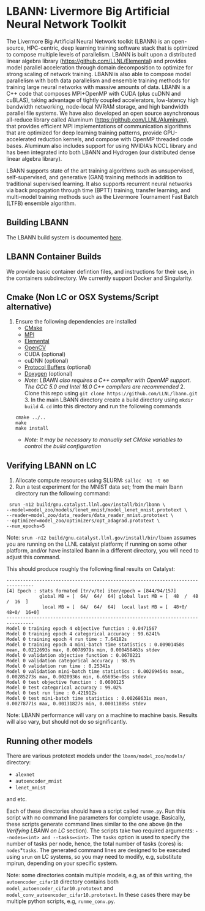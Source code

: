 # LBANN: Livermore Big Artificial Neural Network Toolkit

The Livermore Big Artificial Neural Network toolkit (LBANN) is an
open-source, HPC-centric, deep learning training software stack that
is optimized to compose multiple levels of parallelism.  LBANN is
built upon a distributed linear algebra library
(https://github.com/LLNL/Elemental) and provides model parallel
acceleration through domain decomposition to optimize for strong
scaling of network training.  LBANN is also able to compose model
parallelism with both data parallelism and ensemble training methods
for training large neural networks with massive amounts of data.
LBANN is a C++ code that composes MPI+OpenMP with CUDA (plus cuDNN and
cuBLAS), taking advantage of tightly coupled accelerators, low-latency
high bandwidth networking, node-local NVRAM storage, and high
bandwidth parallel file systems.  We have also developed an open
source asynchronous all-reduce library called Aluminum
(https://github.com/LLNL/Aluminum), that provides efficient MPI
implementations of communication algorithms that are optimized for
deep learning training patterns, provide GPU-accelerated reduction
kernels, and compose with OpenMP threaded code bases.  Aluminum also
includes support for using NVIDIA’s NCCL library and has been
integrated into both LBANN and Hydrogen (our distributed dense linear
algebra library).

LBANN supports state of the art training algorithms such as
unsupervised, self-supervised, and generative (GAN) training methods
in addition to traditional supervised learning.  It also supports
recurrent neural networks via back propagation through time (BPTT)
training, transfer learning, and multi-model training methods such as
the Livermore Tournament Fast Batch (LTFB) ensemble algorithm.


## Building LBANN
The LBANN build system is documented [here](docs/BuildingLBANN.md#top).

## LBANN Container Builds

We provide basic container defintion files, and instructions for their
use, in the containers subdirectory. We currently support Docker and
Singularity.

## Cmake (Non LC or OSX Systems/Script alternative)
   1. Ensure the following dependencies are installed
       * [CMake](https://software.llnl.gov/lbann/cmake.html)
       * [MPI](https://software.llnl.gov/lbann/mpi.html)
       * [Elemental](https://software.llnl.gov/lbann/elemental.html)
       * [OpenCV](https://software.llnl.gov/lbann/opencv.html)
       * CUDA (optional)
       * cuDNN (optional)
       * [Protocol Buffers](https://software.llnl.gov/lbann/protobuf.html) (optional)
       * [Doxygen](https://software.llnl.gov/lbann/doxygen.html) (optional)
       * *Note: LBANN also requires a C++ compiler with OpenMP support. The GCC 5.0 and Intel 16.0 C++ compilers are recommended*
    2. Clone this repo using `git clone https://github.com/LLNL/lbann.git`
    3. In the main LBANN directory create a build directory using `mkdir build`
    4. `cd` into this directory and run the following commands
       ```shell
       cmake ../..
       make
       make install
       ```
       * *Note: It may be necessary to manually set CMake variables to control the build configuration*

## Verifying LBANN on LC
   1. Allocate compute resources using SLURM: `salloc -N1 -t 60`
   2. Run a test experiment for the MNIST data set; from the main lbann directory run the following command:
 ```shell
  srun -n12 build/gnu.catalyst.llnl.gov/install/bin/lbann \
--model=model_zoo/models/lenet_mnist/model_lenet_mnist.prototext \
--reader=model_zoo/data_readers/data_reader_mnist.prototext \
--optimizer=model_zoo/optimizers/opt_adagrad.prototext \
--num_epochs=5
```
Note: `srun -n12 build/gnu.catalyst.llnl.gov/install/bin/lbann` assumes you are running on the LLNL catalyst platform;
  if running on some other platform, and/or have installed lbann in a different directory, you
  will need to adjust this command.

  This should produce roughly the following final results on Catalyst:
```
--------------------------------------------------------------------------------
[4] Epoch : stats formated [tr/v/te] iter/epoch = [844/94/157]
            global MB = [  64/  64/  64] global last MB = [  48  /  48  /  16  ]
             local MB = [  64/  64/  64]  local last MB = [  48+0/  48+0/  16+0]
--------------------------------------------------------------------------------
Model 0 training epoch 4 objective function : 0.0471567
Model 0 training epoch 4 categorical accuracy : 99.6241%
Model 0 training epoch 4 run time : 7.64182s
Model 0 training epoch 4 mini-batch time statistics : 0.00901458s mean, 0.0212693s max, 0.0078979s min, 0.000458463s stdev
Model 0 validation objective function : 0.0670221
Model 0 validation categorical accuracy : 98.9%
Model 0 validation run time : 0.25341s
Model 0 validation mini-batch time statistics : 0.00269454s mean, 0.00285273s max, 0.0020936s min, 6.65695e-05s stdev
Model 0 test objective function : 0.0600125
Model 0 test categorical accuracy : 99.02%
Model 0 test run time : 0.421912s
Model 0 test mini-batch time statistics : 0.00268631s mean, 0.00278771s max, 0.00131827s min, 0.00011085s stdev
```
  Note: LBANN performance will vary on a machine to machine basis. Results will also vary, but should not do so significantly.

## Running other models
There are various prototext models under the `lbann/model_zoo/models/` directory:
* `alexnet`
* `autoencoder_mnist`
* `lenet_mnist`

and etc.

Each of these directories should have a script called `runme.py`.
Run this script with no command line parameters for complete usage.
Basically, these scripts generate command lines similar to the one above
(in the *Verifying LBANN on LC* section).
The scripts take two required arguments: `--nodes=<int> and --tasks=<int>`.
The `tasks` option is used to specify the number of tasks per node, hence,
the total number of tasks (cores) is: `nodes`\*`tasks`.
The generated command lines are designed to be executed using `srun`
on LC systems, so you may need to modify, e.g, substitute mpirun,
depending on your specific system.

Note: some directories contain multiple models, e.g, as of this writing,
the `autoencoder_cifar10` directory contains both `model_autoencoder_cifar10.prototext`
and `model_conv_autoencoder_cifar10.prototext`.
In these cases there may be multiple python scripts, e.g, `runme_conv.py`.
